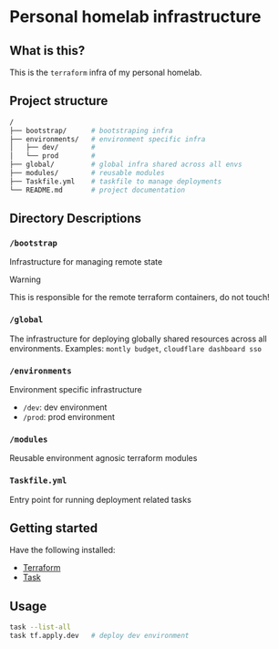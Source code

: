 # Personal homelab infrastructure

## What is this?

This is the `terraform` infra of my personal homelab.

## Project structure

```sh
/
├── bootstrap/      # bootstraping infra
├── environments/   # environment specific infra
│   ├── dev/        #
│   └── prod        #
├── global/         # global infra shared across all envs
├── modules/        # reusable modules
├── Taskfile.yml    # taskfile to manage deployments
└── README.md       # project documentation
```

## Directory Descriptions

### `/bootstrap`

Infrastructure for managing remote state

> [!WARNING]
> This is responsible for the remote terraform containers, do not touch!

### `/global`

The infrastructure for deploying globally shared resources across all environments. Examples: `montly budget`, `cloudflare dashboard sso`

### `/environments`

Environment specific infrastructure

- `/dev`: dev environment
- `/prod`: prod environment

### `/modules`

Reusable environment agnosic terraform modules

### `Taskfile.yml`

Entry point for running deployment related tasks

## Getting started

Have the following installed:

- [Terraform](https://developer.hashicorp.com/terraform)
- [Task](https://taskfile.dev/)

## Usage

```sh
task --list-all
task tf.apply.dev   # deploy dev environment
```
